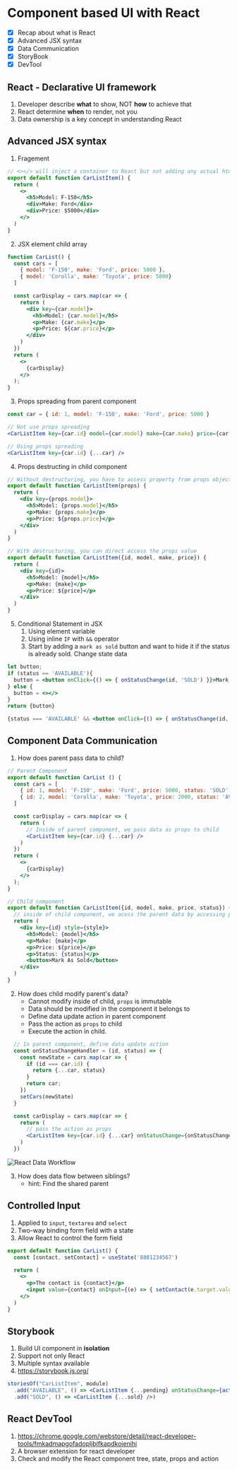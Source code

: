 # Component based UI with React
- [x] Recap about what is React
- [x] Advanced JSX syntax
- [x] Data Communication
- [x] StoryBook
- [x] DevTool

## React - Declarative UI framework
1. Developer describe **what** to show, NOT **how** to achieve that
2. React determine **when** to render, not you
3. Data ownership is a key concept in understanding React

## Advanced JSX syntax
1. Fragement

```jsx
// <></> will inject a container to React but not adding any actual html element
export default function CarListItem() {
  return (
    <>
      <h5>Model: F-150</h5>
      <div>Make: Ford</div>
      <div>Price: $5000</div>
    </>
  )
}
```

2. JSX element child array

```jsx
function CarList() {
  const cars = [
    { model: 'F-150', make: 'Ford', price: 5000 },
    { model: 'Corolla', make: 'Toyota', price: 5000}
  ]

  const carDisplay = cars.map(car => {
    return (
      <div key={car.model}>
        <h5>Model: {car.model}</h5>
        <p>Make: {car.make}</p>
        <p>Price: ${car.price}</p>
      </div>
    )
  })
  return (
    <>
      {carDisplay}
    </>
  );
}
```

3. Props spreading from parent component

```jsx
const car = { id: 1, model: 'F-150', make: 'Ford', price: 5000 }

// Not use props spreading
<CarListItem key={car.id} model={car.model} make={car.make} price={car.price} />

// Using props spreading
<CarListItem key={car.id} {...car} />
```

4. Props destructing in child component
```jsx
// Without destructuring, you have to access property from props object
export default function CarListItem(props) {
  return (
    <div key={props.model}>
      <h5>Model: {props.model}</h5>
      <p>Make: {props.make}</p>
      <p>Price: ${props.price}</p>
    </div>
  )
}

// With destructuring, you can direct access the props value
export default function CarListItem({id, model, make, price}) {
  return (
    <div key={id}>
      <h5>Model: {model}</h5>
      <p>Make: {make}</p>
      <p>Price: ${price}</p>
    </div>
  )
}
```

5. Conditional Statement in JSX
    1. Using element variable
    2. Using inline `IF` with `&&` operator
    3. Start by adding a `mark as sold` button and want to hide it if the status is already sold. Change state data

```jsx
let button;
if (status == 'AVAILABLE'){
  button = <button onClick={() => { onStatusChange(id, 'SOLD') }}>Mark As Sold</button>
} else {
  button = <></>
}
return {button}
```

```jsx
{status === 'AVAILABLE' && <button onClick={() => { onStatusChange(id, 'SOLD') }}>Mark As Sold</button>}
```

## Component Data Communication
1. How does parent pass data to child?

```jsx
// Parent Component
export default function CarList () {
  const cars = [
    { id: 1, model: 'F-150', make: 'Ford', price: 5000, status: 'SOLD' },
    { id: 2, model: 'Corolla', make: 'Toyota', price: 2000, status: 'AVAILABLE'}
  ]

  const carDisplay = cars.map(car => {
    return (
      // Inside of parent component, we pass data as props to child
      <CarListItem key={car.id} {...car} />
    )
  })
  return (
    <>
      {carDisplay}
    </>
  );
}

// Child component
export default function CarListItem({id, model, make, price, status}) {
  // inside of child component, we acess the parent data by accessing props value
  return (
    <div key={id} style={style}>
      <h5>Model: {model}</h5>
      <p>Make: {make}</p>
      <p>Price: ${price}</p>
      <p>Status: {status}</p>
      <button>Mark As Sold</button>
    </div>
  )
}
```

2. How does child modify parent's data?
    * Cannot modify inside of child, `props` is immutable
    * Data should be modified in the component it belongs to
    * Define data update action in parent component
    * Pass the action as `props` to child
    * Execute the action in child.

```jsx
  // In parent component, define data update action
  const onStatusChangeHandler = (id, status) => {
    const newState = cars.map(car => {
      if (id === car.id) {
        return {...car, status}
      }
      return car;
    })
    setCars(newState)
  }

  const carDisplay = cars.map(car => {
    return (
      // pass the action as props
      <CarListItem key={car.id} {...car} onStatusChange={onStatusChangeHandler}/>
    )
  })
```

![React Data Workflow](./image/data_communication.png)

3. How does data flow between siblings?
    * hint: Find the shared parent


## Controlled Input
1. Applied to `input`, `textarea` and `select`
2. Two-way binding form field with a state
3. Allow React to control the form field

```jsx
export default function CarList() {
  const [contact, setContact] = useState('8881234567')

  return (
    <>
      <p>The contact is {contact}</p>
      <input value={contact} onInput={(e) => { setContact(e.target.value) }} />
    </>
  )
}
```

## Storybook
1. Build UI component in **isolation**
2. Support not only React
3. Multiple syntax available
4. https://storybook.js.org/

```jsx
storiesOf("CarListItem", module)
  .add("AVAILABLE", () => <CarListItem {...pending} onStatusChange={action('Mark As Sold', {data: [ pending.id ]})} />)
  .add("SOLD", () => <CarListItem {...sold} />)
```

## React DevTool
1. https://chrome.google.com/webstore/detail/react-developer-tools/fmkadmapgofadopljbjfkapdkoienihi
2. A browser extension for react developer
3. Check and modify the React component tree, state, props and action